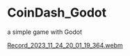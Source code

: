 # CoinDash_Godot
a simple game with Godot


[Record_2023_11_24_20_01_19_364.webm](https://github.com/alirezakh74/CoinDash_Godot/assets/65710610/c799be79-87e1-4c2a-9e1c-22e2cb127717)


